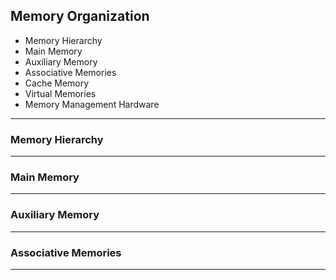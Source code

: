 ## Memory Organization
- Memory Hierarchy
- Main Memory
- Auxiliary Memory
- Associative Memories
- Cache Memory
- Virtual Memories
- Memory Management Hardware

---
### Memory Hierarchy

---
### Main Memory

---
### Auxiliary Memory

---
### Associative Memories

---
